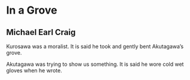 # In a Grove
## Michael Earl Craig
Kurosawa was a moralist.
It is said he took and gently bent
Akutagawa’s grove.

Akutagawa was trying to show
us something. It is said he wore
cold wet gloves when he wrote.